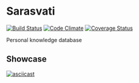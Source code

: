 # Sarasvati

[![Build Status](https://travis-ci.org/advaita-krishna-das/sarasvati.svg?branch=master)](https://travis-ci.org/advaita-krishna-das/sarasvati)
[![Code Climate](https://codeclimate.com/github/advaita-krishna-das/sarasvati/badges/gpa.svg)](https://codeclimate.com/github/advaita-krishna-das/sarasvati)
[![Coverage Status](https://coveralls.io/repos/github/advaita-krishna-das/sarasvati/badge.svg?branch=master)](https://coveralls.io/github/advaita-krishna-das/sarasvati?branch=master)

Personal knowledge database

## Showcase
[![asciicast](https://asciinema.org/a/6ynajc7n4yzyi2oi5cj98zbpv.png)](https://asciinema.org/a/6ynajc7n4yzyi2oi5cj98zbpv?speed=2)
